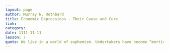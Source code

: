 ```yaml
---
layout: page
author: Murray N. Rothbard
title: Economic Depressions - Their Cause and Cure
link: 
category: 
date: 1111-11-11
lesson: 7
quote: We live in a world of euphemism. Undertakers have become “morticians,” press agents are now “public relations counsellors” and janitors have all been transformed into “superintendents.” In every walk of life, plain facts have been wrapped in cloudy camouflage.
---
```


